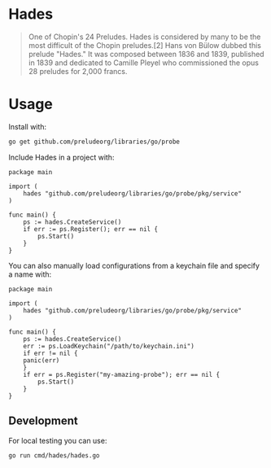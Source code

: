 # Hades

> One of Chopin's 24 Preludes. Hades is considered by many to be the most difficult of the Chopin preludes.[2] Hans von Bülow dubbed this prelude "Hades." It was composed between 1836 and 1839, published in 1839 and dedicated to Camille Pleyel who commissioned the opus 28 preludes for 2,000 francs.

# Usage

Install with:

```bash
go get github.com/preludeorg/libraries/go/probe
```

Include Hades in a project with:

```golang
package main

import (
    hades "github.com/preludeorg/libraries/go/probe/pkg/service"
)

func main() {
    ps := hades.CreateService()
    if err := ps.Register(); err == nil {
        ps.Start()
    }
}
```

You can also manually load configurations from a keychain file and specify a name with:

```golang
package main

import (
    hades "github.com/preludeorg/libraries/go/probe/pkg/service"
)

func main() {
    ps := hades.CreateService()
    err := ps.LoadKeychain("/path/to/keychain.ini")
    if err != nil {
	panic(err)
    }
    if err = ps.Register("my-amazing-probe"); err == nil {
        ps.Start()
    }
}
```

## Development

For local testing you can use:
```bash
go run cmd/hades/hades.go
```
